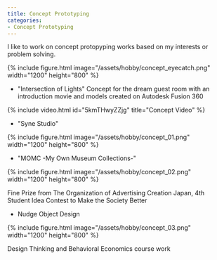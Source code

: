 ```yaml
---
title: Concept Prototyping 
categories:
- Concept Prototyping
---
```


I like to work on concept protopyping works based on my interests or problem solving.

{% include figure.html image="/assets/hobby/concept_eyecatch.png"  width="1200" height="800"  %}

<!-- more -->

* "Intersection of Lights"
Concept for the dream guest room with an introduction movie and models created on Autodesk Fusion 360

{% include video.html id="5kmTHwyZZjg" title="Concept Video" %}

* "Syne Studio"

{% include figure.html image="/assets/hobby/concept_01.png"  width="1200" height="800"  %}


* "MOMC -My Own Museum Collections-"

{% include figure.html image="/assets/hobby/concept_02.png" width="1200" height="800"  %}

Fine Prize from The Organization of Advertising Creation Japan, 4th Student Idea Contest to Make the Society Better

* Nudge Object Design

{% include figure.html image="/assets/hobby/concept_03.png"  width="1200" height="800"  %}

Design Thinking and Behavioral Economics course work
